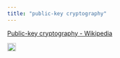 ```yaml
---
title: "public-key cryptography"
---
```


[Public-key cryptography - Wikipedia](https://en.wikipedia.org/wiki/Public-key_cryptography)

<img src='https://scrapbox.io/api/pages/nishio-en/en/icon' alt='en.icon' height="19.5"/>